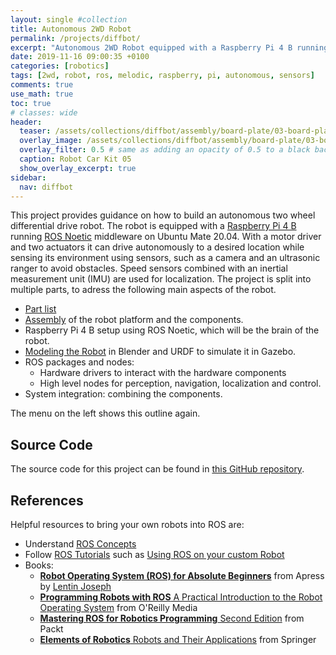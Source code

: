 ```yaml
---
layout: single #collection
title: Autonomous 2WD Robot
permalink: /projects/diffbot/
excerpt: "Autonomous 2WD Robot equipped with a Raspberry Pi 4 B running ROS melodic to sense and act in an environment."
date: 2019-11-16 09:00:35 +0100
categories: [robotics]
tags: [2wd, robot, ros, melodic, raspberry, pi, autonomous, sensors]
comments: true
use_math: true
toc: true
# classes: wide
header:
  teaser: /assets/collections/diffbot/assembly/board-plate/03-board-plate-front-left.jpg
  overlay_image: /assets/collections/diffbot/assembly/board-plate/03-board-plate-front-left.jpg
  overlay_filter: 0.5 # same as adding an opacity of 0.5 to a black background
  caption: Robot Car Kit 05
  show_overlay_excerpt: true
sidebar:
  nav: diffbot
---
```


This project provides guidance on how to build an autonomous two wheel differential drive robot. 
The robot is equipped with a [Raspberry Pi 4 B](https://de.aliexpress.com/item/32858825148.html?spm=a2g0o.productlist.0.0.5d232e8bvlKM7l&algo_pvid=2c45d347-5783-49a6-a0a8-f104d0b78232&algo_expid=2c45d347-5783-49a6-a0a8-f104d0b78232-0&btsid=0100feb4-37d7-453a-8ff8-47a0e2fbdef7&ws_ab_test=searchweb0_0,searchweb201602_9,searchweb201603_52) running [ROS Noetic](http://wiki.ros.org/noetic) middleware on Ubuntu Mate 20.04.
With a motor driver and two actuators it can drive autonomously to a desired location while sensing its environment using sensors, 
such as a camera and an ultrasonic ranger to avoid obstacles. Speed sensors combined with an inertial measurement unit (IMU) are used for localization.
The project is split into multiple parts, to adress the following main aspects of the robot.

- [Part list](/projects/diffbot/components/) 
- [Assembly](/projects/diffbot/assembly/) of the robot platform and the components.
- Raspberry Pi 4 B setup using ROS Noetic, which will be the brain of the robot.
- [Modeling the Robot](/projects/diffbot/URDF) in Blender and URDF to simulate it in Gazebo.
- ROS packages and nodes: 
  - Hardware drivers to interact with the hardware components
  - High level nodes for perception, navigation, localization and control.
- System integration: combining the components.

The menu on the left shows this outline again.

## Source Code

The source code for this project can be found in [this GitHub repository](https://github.com/fjp/diffbot).

## References

Helpful resources to bring your own robots into ROS are:

- Understand [ROS Concepts](https://wiki.ros.org/ROS/Concepts)
- Follow [ROS Tutorials](http://wiki.ros.org/ROS/Tutorials) such as [Using ROS on your custom Robot](http://wiki.ros.org/ROS/Tutorials#Using_ROS_on_your_custom_Robot)
- Books:
  - [**Robot Operating System (ROS) for Absolute Beginners**](https://link.springer.com/book/10.1007/978-1-4842-3405-1) from Apress by [Lentin Joseph](https://lentinjoseph.com/)
  - [**Programming Robots with ROS** A Practical Introduction to the Robot Operating System](http://shop.oreilly.com/product/0636920024736.do) from O'Reilly Media
  - [**Mastering ROS for Robotics Programming** Second Edition](https://www.packtpub.com/eu/hardware-and-creative/mastering-ros-robotics-programming-second-edition) from Packt
  - [**Elements of Robotics** Robots and Their Applications](https://www.springer.com/de/book/9783319625324) from Springer
